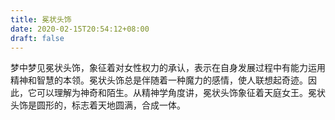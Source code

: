 ```yaml
---
title: 冕状头饰
date: 2020-02-15T20:54:12+08:00
draft: false
---
```


梦中梦见冕状头饰，象征着对女性权力的承认，表示在自身发展过程中有能力运用精神和智慧的本领。冕状头饰总是伴随着一种魔力的感情，使人联想起奇迹。因此，它可以理解为神奇和陌生。从精神学角度讲，冕状头饰象征着天庭女王。冕状头饰是圆形的，标志着天地圆满，合成一体。